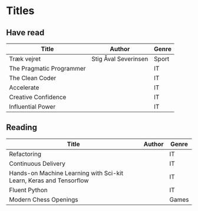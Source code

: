 # Titles

## Have read

| Title                    | Author              | Genre |
| ------------------------ | ------------------- | ----- |
| Træk vejret              | Stig Åval Severinsen| Sport |
| The Pragmatic Programmer | | IT |
| The Clean Coder          | | IT |
| Accelerate | | IT |
| Creative Confidence | | IT |
| Influential Power | | IT |

## Reading

| Title                    | Author              | Genre |
| ------------------------ | ------------------- | ----- |
| Refactoring              | | IT |
| Continuous Delivery      | | IT |
| Hands-on Machine Learning with Sci-kit Learn, Keras and Tensorflow | | IT |
| Fluent Python | | IT |
| Modern Chess Openings | | Games |


